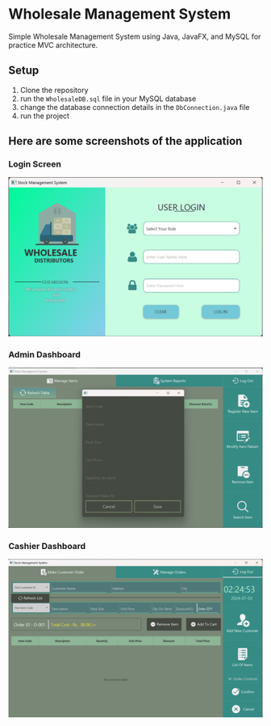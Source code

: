 # Wholesale Management System

Simple Wholesale Management System using Java, JavaFX, and MySQL for practice MVC architecture.


## Setup

1. Clone the repository
2. run the `WholesaleDB.sql` file in your MySQL database
3. change the database connection details in the `DbConnection.java` file
4. run the project

## Here are some screenshots of the application

### Login Screen
<img src="screenshot/login_screen.png" width="600">

### Admin Dashboard
<img src="screenshot/admin_screen.png" width="600">

### Cashier Dashboard
<img src="screenshot/cashier_screen.png" width="600">


